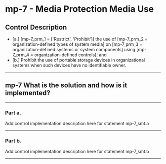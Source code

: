 # mp-7 - Media Protection Media Use

## Control Description

- \[a.\] \[mp-7_prm_1 = \['Restrict', 'Prohibit'\]\] the use of \[mp-7_prm_2 = organization-defined types of system media\] on \[mp-7_prm_3 = organization-defined systems or system components\] using \[mp-7_prm_4 = organization-defined controls\]; and
- \[b.\] Prohibit the use of portable storage devices in organizational systems when such devices have no identifiable owner.

______________________________________________________________________

## mp-7 What is the solution and how is it implemented?

______________________________________________________________________

### Part a.

Add control implementation description here for statement mp-7_smt.a

______________________________________________________________________

### Part b.

Add control implementation description here for statement mp-7_smt.b

______________________________________________________________________
